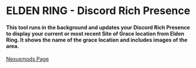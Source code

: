 # ELDEN RING - Discord Rich Presence

#### This tool runs in the background and updates your Discord Rich Presence to display your current or most recent Site of Grace location from Elden Ring. It shows the name of the grace location and includes images of the area.

[Nexusmods Page](https://www.nexusmods.com/eldenring/mods/5072)
